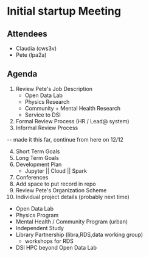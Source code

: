 # Initial startup Meeting

## Attendees
* Claudia (cws3v)
* Pete (lpa2a)

## Agenda
1. Review Pete's Job Description
    * Open Data Lab
    * Physics Research
    * Community + Mental Health Research
    * Service to DSI
6. Formal Review Process (HR / Lead@ system)
7. Informal Review Process

-- made it this far, continue from here on 12/12

4. Short Term Goals
5. Long Term Goals
8. Development Plan
    * Jupyter || Cloud || Spark
3. Conferences
26. Add space to put record in repo
2. Review Pete's Organization Scheme
10. Individual project details (probably next time)
  * Open Data Lab
  * Physics Program
  * Mental Health / Community Program (urban)
  * Independent Study
  * Library Partnership (libra,RDS,data working group)
    * workshops for RDS
  * DSI HPC beyond Open Data Lab
